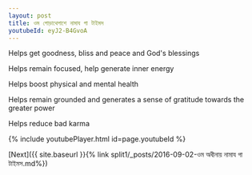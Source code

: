 ```yaml
---
layout: post
title: ওম গোড়াথেপাশে নামায গা টাইমস
youtubeId: eyJ2-B4GvoA
---
```

 
 
Helps get goodness, bliss and peace and God's blessings
 
Helps remain focused, help generate inner energy 
 
Helps boost physical and mental health 
 
Helps remain grounded and generates a sense of gratitude towards the greater power 
 
Helps reduce bad karma
 
 
 
 


{% include youtubePlayer.html id=page.youtubeId %}
 
[Next]({{ site.baseurl }}{% link  split1/_posts/2016-09-02-ওম অধীনায় নামায গা টাইমস.md%})
 
